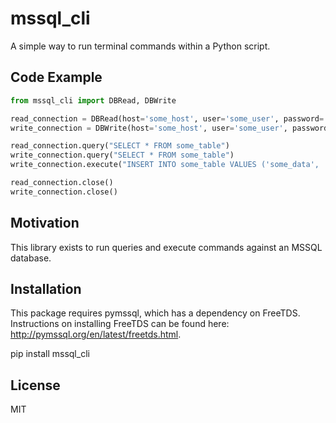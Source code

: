 # mssql_cli
A simple way to run terminal commands within a Python script.


## Code Example
```python
from mssql_cli import DBRead, DBWrite

read_connection = DBRead(host='some_host', user='some_user', password='some_password', database='some_database')
write_connection = DBWrite(host='some_host', user='some_user', password='some_password', database='some_database')

read_connection.query("SELECT * FROM some_table")
write_connection.query("SELECT * FROM some_table")
write_connection.execute("INSERT INTO some_table VALUES ('some_data', 'some_more_data')")

read_connection.close()
write_connection.close()
```

## Motivation
This library exists to run queries and execute commands against an MSSQL database.

## Installation
This package requires pymssql, which has a dependency on FreeTDS. Instructions on installing FreeTDS can be found here: http://pymssql.org/en/latest/freetds.html.

pip install mssql_cli

## License
MIT
